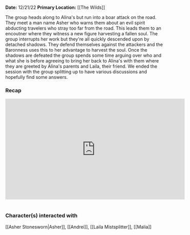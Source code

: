 **Date:** 12/21/22
**Primary Location:** [[The Wilds]]

The group heads along to Alina's but run into a boar attack on the road. They meet a man name Asher who warns them about an evil spirit abducting travelers who stray too far from the road. This leads them to an encoutner where they witness a new figure harvesting a fallen soul. The group interrupts her work but they're all quickly descended upon by detached shadows. They defend themselves against the attackers and the Baronness uses this to her advantage to harvest the soul. Once the shadows are defeated the group spends some time arguing over who and what she is before agreeing to bring her back to Alina's with them where they are greeted by Alina's parents and Laila, their friend. We ended the session with the group splitting up to have various discussions and hopefully find some answers. 

### Recap

<iframe width="560" height="315" src="https://www.youtube.com/embed/fVYhhp7jDM8" title="YouTube video player" frameborder="0" allow="accelerometer; autoplay; clipboard-write; encrypted-media; gyroscope; picture-in-picture; web-share" allowfullscreen></iframe>
 

### Character(s) interacted with

[[Asher Stonesworn|Asher]], [[Andrei]], [[Laila Mistsplitter]], [[Malia]]